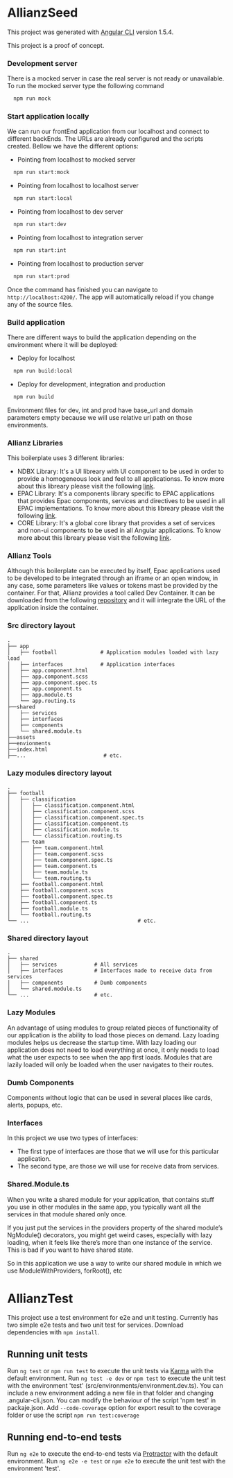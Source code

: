 # AllianzSeed

This project was generated with [Angular CLI](https://github.com/angular/angular-cli) version 1.5.4.

This project is a proof of concept.

### Development server

There is a mocked server in case the real server is not ready or unavailable. To run the mocked server type the following command

```sh
  npm run mock
```

### Start application locally

We can run our frontEnd application from our localhost and connect to different backEnds. The URLs are already configured and the scripts created. Bellow we have the different options:

- Pointing from localhost to mocked server
```sh
  npm run start:mock
```

- Pointing from localhost to localhost server
```sh
  npm run start:local
```

- Pointing from localhost to dev server
```sh
  npm run start:dev
```

- Pointing from localhost to integration server
```sh
  npm run start:int
```

- Pointing from localhost to production server
```sh
  npm run start:prod
```

Once the command has finished you can navigate to `http://localhost:4200/`. The app will automatically reload if you change any of the source files.


### Build application

There are different ways to build the application depending on the environment where it will be deployed:

- Deploy for localhost
```sh
  npm run build:local
```

- Deploy for development, integration and production
```sh
  npm run build
```

Environment files for dev, int and prod have base_url and domain parameters empty because we will use relative url path on those environments.

### Allianz Libraries
This boilerplate uses 3 different libraries:

- NDBX Library: It's a UI libreary with UI component to be used in order to provide a homogeneous look and feel to all applicationss. To know more about this libreary please visit the following [link](https://api-test.allianz.com/ngx-ndbx-dev/).
- EPAC Library: It's a components library specific to EPAC applications that provides Epac components, services and directives to be used in all EPAC implementations. To know more about this libreary please visit the following [link](https://github.developer.allianz.io/pages/ePac-Core/ngx-epac-components/).
- CORE Library: It's a global core library that provides a set of services and non-ui components to be used in all Angular applications. To know more about this libreary please visit the following [link](https://github.developer.allianz.io/pages/ilt/ngx-core-components/).

### Allianz Tools
Although this boilerplate can be executed by itself, Epac applications used to be developed to be integrated through an iframe or an open window, in any case, some parameters like values or tokens mast be provided by the container. For that, Allianz provides a tool called Dev Container. It can be downloaded from the following [repository](https://github.developer.allianz.io/ePac-Core/ngx-epac-dev-container) and it will integrate the URL of the application inside the container.

### Src directory layout
    .
    ├── app                  
    │   ├── football              # Application modules loaded with lazy load
    │   ├── interfaces            # Application interfaces 
    │   ├── app.component.html         
    │   ├── app.component.scss 
    │   ├── app.component.spec.ts         
    │   ├── app.component.ts          
    │   ├── app.module.ts 
    │   └── app.routing.ts 
    ├──shared
    │   ├── services          
    │   ├── interfaces 
    │   ├── components          
    │   └── shared.module.ts 
    ├──assets
    ├──envionments
    ├──index.html
    ├──...                         # etc.

### Lazy modules directory layout
    .
    ├── football
    │   ├── classification
    │   │   ├── classification.component.html
    │   │   ├── classification.component.scss
    │   │   ├── classification.component.spec.ts
    │   │   ├── classification.component.ts
    │   │   ├── classification.module.ts
    │   │   └── classification.routing.ts
    │   ├── team
    │   │   ├── team.component.html
    │   │   ├── team.component.scss
    │   │   ├── team.component.spec.ts
    │   │   ├── team.component.ts
    │   │   ├── team.module.ts
    │   │   └── team.routing.ts
    │   ├── football.component.html
    │   ├── football.component.scss
    │   ├── football.component.spec.ts
    │   ├── football.component.ts
    │   ├── football.module.ts
    │   └── football.routing.ts                                
    └── ...                                   # etc.

### Shared directory layout
    .
    ├── shared                   
    │   ├── services            # All services
    │   ├── interfaces          # Interfaces made to receive data from services
    │   ├── components          # Dumb components
    │   └── shared.module.ts           
    └── ...                     # etc.

### Lazy Modules

An advantage of using modules to group related pieces of functionality of our application is the ability to load those pieces on demand. Lazy loading modules helps us decrease the startup time. With lazy loading our application does not need to load everything at once, it only needs to load what the user expects to see when the app first loads. Modules that are lazily loaded will only be loaded when the user navigates to their routes.

### Dumb Components

Components without logic that can be used in several places like cards, alerts, popups, etc.

### Interfaces

In this project we use two types of interfaces:
- The first type of interfaces are those that we will use for this particular application.
- The second type, are those we will use for receive data from services.

### Shared.Module.ts

When you write a shared module for your application, that contains stuff you use in other modules in the same app, you typically want all the services in that module shared only once.

If you just put the services in the providers property of the shared module’s NgModule() decorators, you might get weird cases, especially with lazy loading, when it feels like there’s more than one instance of the service. This is bad if you want to have shared state.

So in this application we use a way to write our shared module in which we use ModuleWithProviders, forRoot(), etc

# AllianzTest

This project use a test environment for e2e and unit testing. Currently has two simple e2e tests and two unit test for services.
Download dependencies with `npm install`.

## Running unit tests

Run `ng test` or `npm run test` to execute the unit tests via [Karma](https://karma-runner.github.io) with the default environment.
Run `ng test -e dev` or `npm test` to execute the unit test with the environment 'test' (src/environments/environment.dev.ts). 
You can include a new environment adding a new file in that folder and changing .angular-cli.json.
You can modify the behaviour of the script 'npm test' in packaje.json.
Add `--code-coverage` option for export result to the coverage folder or use the script `npm run test:coverage`

## Running end-to-end tests

Run `ng e2e` to execute the end-to-end tests via [Protractor](http://www.protractortest.org/) with the default environment.
Run `ng e2e -e test` or `npm e2e` to execute the unit test with the environment 'test'.
